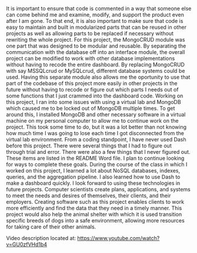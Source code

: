 It is important to ensure that code is commented in a way that someone else can come behind me and examine, modify, and support the product even after I am gone. To that end, it is also important to make sure that code is easy to maintain and built in modularized parts that can be reused in other projects as well as allowing parts to be replaced if necessary without rewriting the whole project.
For this project, the MongoCRUD module was one part that was designed to be modular and reusable. By separating the communication with the database off into an interface module, the overall project can be modified to work with other database implementations without having to recode the entire dashboard. By replacing MongoCRUD with say MSSQLcrud or MySQLcrud, different database systems could be used. Having this separate module also allows me the oportunity to use that part of the codebase of this project more easily in other projects in the future without having to recode or figure out which parts I needs out of some functions that I just crammed into the dashboard code.
Working on this project, I ran into some issues with using a virtual lab and MongoDB which caused me to be locked out of MongoDB multiple times. To get around this, I installed MongoDB and other necessary software in a virtual machine on my personal computer to allow me to continue work on the project. This took some time to do, but it was a lot better than not knowing how much time I was going to lose each time I got disconnected from the virtual lab environment. From a coding standpoint, I have never used Dash before this project. There were several things that I had to figure out through trial and error. There were also a few things that I never figured out. These items are listed in the README Word file. I plan to continue looking for ways to complete these goals.
During the course of the class in which I worked on this project, I learned a lot about NoSQL databases, indexes, queries, and the aggregation pipeline. I also learned how to use Dash to make a dashboard quickly. I look forward to using these technologies in future projects.
Computer scientists create plans, applications, and systems to meet the needs and desires of themselves, their clients, and their employers. Creating software such as this project enables clients to work more efficiently and find the data that they need in a timely manner. This project would also help the animal shelter with which it is used transition specific breeds of dogs into a safe environment, allowing more resources for taking care of their other animals.

Video description located at: https://www.youtube.com/watch?v=GU0zfVHd1b4
